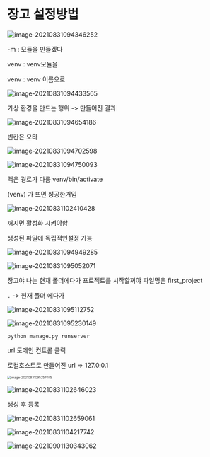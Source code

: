 # 장고 설정방법



![image-20210831094346252](photo/image-20210831094346252.png)

-m : 모듈을 만들겠다

venv : venv모듈을

venv : venv 이름으로

![image-20210831094433565](photo/image-20210831094433565.png)

가상 환경을 만드는 행위 -> 만들어진 결과



![image-20210831094654186](photo/image-20210831094654186.png)

빈칸은 오타

![image-20210831094702598](photo/image-20210831094702598.png)

![image-20210831094750093](photo/image-20210831094750093.png)

맥은 경로가 다름 venv/bin/activate

(venv) 가 뜨면 성공한거임

![image-20210831102410428](photo/image-20210831102410428.png)

꺼지면 활성화 시켜야함

생성된 파일에 독립적인설정 가능

![image-20210831094949285](photo/image-20210831094949285.png)





![image-20210831095052071](photo/image-20210831095052071.png)

장고야 나는 현재 폴더에다가 프로젝트를 시작할꺼야 파일명은 first_project

`.` -> 현재 폴더 에다가

![image-20210831095112752](photo/image-20210831095112752.png)

![image-20210831095230149](photo/image-20210831095230149.png)

`python manage.py runserver`

url 도메인 컨트롤 클릭

로컬호스트로 만들어진 url => 127.0.0.1

<img src="photo/image-20210831095257485.png" alt="image-20210831095257485" style="zoom:50%;" />









![image-20210831102646023](photo/image-20210831102646023.png)

생성 후 등록

![image-20210831102659061](photo/image-20210831102659061.png)

![image-20210831104217742](photo/image-20210831104217742.png)

![image-20210901130343062](photo/image-20210901130343062.png)

